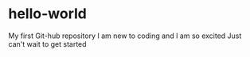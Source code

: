 # hello-world
My first Git-hub repository
I am new to coding and I am so excited
Just can't wait to get started
